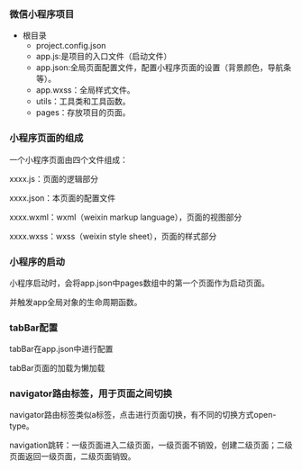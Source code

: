 ### 微信小程序项目

* 根目录  
  * project.config.json
  * app.js:是项目的入口文件（启动文件）
  * app.json:全局页面配置文件，配置小程序页面的设置（背景颜色，导航条等）。
  * app.wxss：全局样式文件。
  * utils：工具类和工具函数。
  * pages：存放项目的页面。

### 小程序页面的组成

一个小程序页面由四个文件组成：

xxxx.js：页面的逻辑部分

xxxx.json：本页面的配置文件

xxxx.wxml：wxml（weixin markup language），页面的视图部分

xxxx.wxss：wxss（weixin style sheet），页面的样式部分



### 小程序的启动

小程序启动时，会将app.json中pages数组中的第一个页面作为启动页面。

并触发app全局对象的生命周期函数。

### tabBar配置

tabBar在app.json中进行配置

tabBar页面的加载为懒加载



### navigator路由标签，用于页面之间切换

navigator路由标签类似a标签，点击进行页面切换，有不同的切换方式open-type。

navigation跳转：一级页面进入二级页面，一级页面不销毁，创建二级页面；二级页面返回一级页面，二级页面销毁。